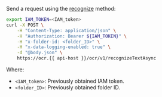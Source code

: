 Send a request using the [recognize](../../vision/ocr/api-ref/TextRecognitionAsync/recognize.md) method:

```bash
export IAM_TOKEN=<IAM_token>
curl -X POST \
    -H "Content-Type: application/json" \
    -H "Authorization: Bearer ${IAM_TOKEN}" \
    -H "x-folder-id: <folder_ID>" \
    -H "x-data-logging-enabled: true" \
    -d "@body.json" \
    https://ocr.{{ api-host }}/ocr/v1/recognizeTextAsync
```

Where:
* `<IAM_token>`: Previously obtained IAM token.
* `<folder_ID>`: Previously obtained folder ID.
